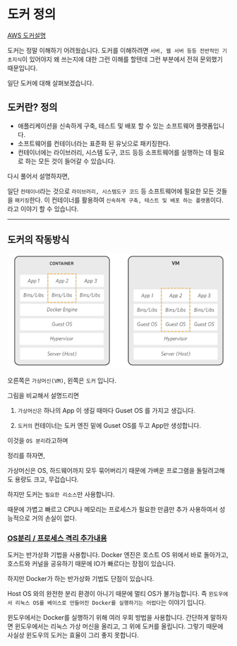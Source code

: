 # 도커 정의

[AWS 도커설명](https://aws.amazon.com/ko/docker/)

도커는 정말 이해하기 어려웠습니다.
도커를 이해하려면 `서버, 웹 서버 등등 전반적인 기초지식`이 있어야지 왜 쓰는지에 대한 그런 이해를 할텐데 그런 부분에서 전혀 문외했기 때문입니다.

일단 도커에 대해 살펴보겠습니다.

## 도커란? 정의

- 애플리케이션을 신속하게 구축, 테스트 및 배포 할 수 있는 소프트웨어 플랫폼입니다.
- 소프트웨어를 컨테이너라는 표준화 된 유닛으로 패키징한다.
- 컨테이너에는 라이브러리, 시스템 도구, 코드 등등 소프트웨어를 실행하는 데 필요로 하는 모든 것이 들어갈 수 있습니다.

다시 풀어서 설명하자면,

일단 `컨테이너`라는 것으로 `라이브러리, 시스템도구 코드` 등 소프트웨어에 필요한 모든 것들을 `패키징`한다. 이 컨테이너를 활용하여 `신속하게 구축, 테스트 및 배포 하는 플랫폼`이다. 라고 이야기 할 수 있습니다.

---
## 도커의 작동방식

![도커작동방식](./img/도커작동방식.png)

오른쪽은 `가상머신(VM)`, 왼쪽은 `도커` 입니다.

그림을 비교해서 설명드리면 

1. `가상머신은` 하나의 App 이 생길 때마다 Guset OS 를  가지고 생깁니다.

2. `도커의` 컨테이너는 도커 엔진 밑에 Guset OS를 두고 App만 생성합니다.

이것을 `OS 분리`라고하며

정리를 하자면,

가상머신은 OS, 하드웨어까지 모두 묶어버리기 때문에 가벼운 프로그램을 돌릴려고해도 용량도 크고, 무겁습니다. 

하지만 도커는 `필요한 리소스`만 사용합니다. 

때문에 가볍고 빠르고 CPU나 메모리는 프로세스가 필요한 만큼만 추가 사용하여서 성능적으로 거의 손실이 없다.

### [OS분리 / 프로세스 격리 추가내용](https://deveric.tistory.com/101)

도커는 반가상화 기법을 사용합니다.
Docker 엔진은 호스트 OS 위에서 바로 돌아가고, 호스트와 커널을 공유하기 때문에 IO가 빠르다는 장점이 있습니다.

하지만 Docker가 하는 반가상화 기법도 단점이 있습니다.

Host OS 와의 완전한 분리 환경이 아니기 때문에 멀티 OS가 불가능합니다. 즉 `윈도우에서 리눅스 OS를 베이스로 만들어진 Docker를 실행하기는 어렵다`는 이야기 입니다.

윈도우에서는 Docker를 실행하기 위해 여러 우회 방법을 사용합니다. 간단하게 말하자면 윈도우에서는 리눅스 가상 머신을 올리고, 그 위에 도커를 올립니다. 그렇기 때문에 사실상 윈도우의 도커는 효율이 그리 좋지 못합니다.


